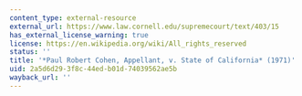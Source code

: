 ```yaml
---
content_type: external-resource
external_url: https://www.law.cornell.edu/supremecourt/text/403/15
has_external_license_warning: true
license: https://en.wikipedia.org/wiki/All_rights_reserved
status: ''
title: '*Paul Robert Cohen, Appellant, v. State of California* (1971)'
uid: 2a5d6d29-3f8c-44ed-b01d-74039562ae5b
wayback_url: ''
---
```

